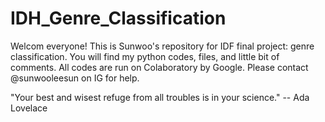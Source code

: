 # IDH_Genre_Classification
Welcom everyone!
This is Sunwoo's repository for IDF final project: genre classification.
You will find my python codes, files, and little bit of comments.
All codes are run on Colaboratory by Google.
Please contact @sunwooleesun on IG for help.



"Your best and wisest refuge from all troubles is in your science." -- Ada Lovelace
